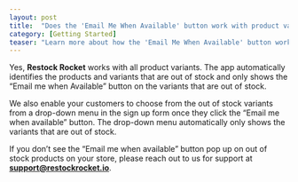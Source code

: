 ```yaml
---
layout: post
title:  "Does the 'Email Me When Available' button work with product variants?"
category: [Getting Started]
teaser: "Learn more about how the 'Email Me When Available' button works with different product variants"
---
```

Yes, **Restock Rocket** works with all product variants. The app automatically identifies the products and variants that are out of stock and only shows the “Email me when Available” button on the variants that are out of stock.

We also enable your customers to choose from the out of stock variants from a drop-down menu in the sign up form once they click the “Email me when available” button. The drop-down menu automatically only shows the variants that are out of stock.

If you don’t see the “Email me when available” button pop up on out of stock products on your store, please reach out to us for support at **support@restockrocket.io**.
